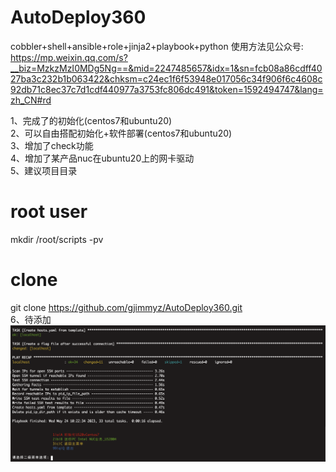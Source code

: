 # AutoDeploy360
cobbler+shell+ansible+role+jinja2+playbook+python
使用方法见公众号:
https://mp.weixin.qq.com/s?__biz=MzkzMzI0MDg5Ng==&mid=2247485657&idx=1&sn=fcb08a86cdff4027ba3c232b1b063422&chksm=c24ec1f6f53948e017056c34f906f6c4608c92db71c8ec37c7d1cdf440977a3753fc806dc491&token=1592494747&lang=zh_CN#rd

1、完成了的初始化(centos7和ubuntu20)  
2、可以自由搭配初始化+软件部署(centos7和ubuntu20)  
3、增加了check功能  
4、增加了某产品nuc在ubuntu20上的网卡驱动  
5、建议项目目录  
# root user  
mkdir /root/scripts -pv  
# clone  
git clone https://github.com/gjimmyz/AutoDeploy360.git  
6、待添加  
![Alt text](./images/WechatIMG3601.png)
